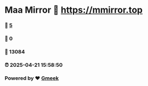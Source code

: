 # Maa Mirror :link: https://mmirror.top 
### :page_facing_up: [5](https://mmirror.top/tag.html) 
### :speech_balloon: 0 
### :hibiscus: 13084 
### :alarm_clock: 2025-04-21 15:58:50 
### Powered by :heart: [Gmeek](https://github.com/Meekdai/Gmeek)
